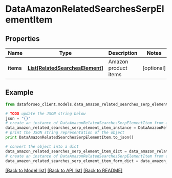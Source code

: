# DataAmazonRelatedSearchesSerpElementItem


## Properties

Name | Type | Description | Notes
------------ | ------------- | ------------- | -------------
**items** | [**List[RelatedSearchesElement]**](RelatedSearchesElement.md) | Amazon product items | [optional] 

## Example

```python
from dataforseo_client.models.data_amazon_related_searches_serp_element_item import DataAmazonRelatedSearchesSerpElementItem

# TODO update the JSON string below
json = "{}"
# create an instance of DataAmazonRelatedSearchesSerpElementItem from a JSON string
data_amazon_related_searches_serp_element_item_instance = DataAmazonRelatedSearchesSerpElementItem.from_json(json)
# print the JSON string representation of the object
print DataAmazonRelatedSearchesSerpElementItem.to_json()

# convert the object into a dict
data_amazon_related_searches_serp_element_item_dict = data_amazon_related_searches_serp_element_item_instance.to_dict()
# create an instance of DataAmazonRelatedSearchesSerpElementItem from a dict
data_amazon_related_searches_serp_element_item_form_dict = data_amazon_related_searches_serp_element_item.from_dict(data_amazon_related_searches_serp_element_item_dict)
```
[[Back to Model list]](../README.md#documentation-for-models) [[Back to API list]](../README.md#documentation-for-api-endpoints) [[Back to README]](../README.md)


